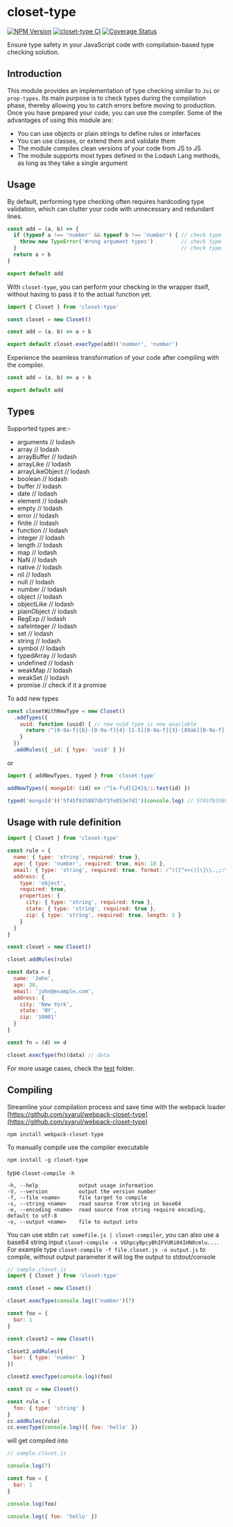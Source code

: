 # closet-type

[![NPM Version](https://img.shields.io/npm/v/closet-type.svg)](https://www.npmjs.com/package/closet-type)
[![closet-type CI](https://github.com/syarul/closet-type/actions/workflows/main-ci.yml/badge.svg)](https://github.com/syarul/closet-type/actions/workflows/main-ci.yml)
[![Coverage Status](https://coveralls.io/repos/github/syarul/closet-type/badge.svg?branch=main)](https://coveralls.io/github/syarul/closet-type?branch=main)
<!--[![Build status](https://ci.appveyor.com/api/projects/status/weij73ekw2rak2j0/branch/main?svg=true)](https://ci.appveyor.com/project/syarul/closet-type/branch/main)-->

Ensure type safety in your JavaScript code with compilation-based type checking solution.

## Introduction

This module provides an implementation of type checking similar to `Joi` or `prop-types`. Its main purpose is to check types during the compilation phase, thereby allowing you to catch errors before moving to production. Once you have prepared your code, you can use the compiler. Some of the advantages of using this module are:

- You can use objects or plain strings to define rules or interfaces
- You can use classes, or extend them and validate them
- The module compiles clean versions of your code from JS to JS
- The module supports most types defined in the Lodash Lang methods, as long as they take a single argument

## Usage

By default, performing type checking often requires hardcoding type validation, which can clutter your code with unnecessary and redundant lines.

```js
const add = (a, b) => {
  if (typeof a !== 'number' && typeof b !== 'number') { // check type
    throw new TypeError('Wrong argument types')         // check type
  }                                                     // check type
  return a + b
}

export default add
```

With `closet-type`, you can perform your checking in the wrapper itself, without having to pass it to the actual function yet.

```js
import { Closet } from 'closet-type'

const closet = new Closet()

const add = (a, b) => a + b

export default closet.execType(add)('number', 'number')
```

Experience the seamless transformation of your code after compiling with the compiler.
```js
const add = (a, b) => a + b

export default add
```
## Types 

Supported types are:-
- arguments // lodash
- array // lodash
- arrayBuffer // lodash
- arrayLike // lodash
- arrayLikeObject // lodash
- boolean // lodash
- buffer // lodash
- date // lodash
- element // lodash
- empty // lodash
- error // lodash
- finite // lodash
- function // lodash
- integer // lodash
- length // lodash
- map // lodash
- NaN // lodash
- native // lodash
- nil // lodash
- null // lodash
- number // lodash
- object // lodash
- objectLike // lodash
- plainObject // lodash
- RegExp // lodash
- safeInteger // lodash
- set // lodash
- string // lodash
- symbol // lodash
- typedArray // lodash
- undefined // lodash
- weakMap // lodash
- weakSet // lodash
- promise // check if it a promise

To add new types

```js
const closetWithNewType = new Closet()
  .addTypes({
    uuid: function (uuid) { // new uuid type is now available
      return /^[0-9a-f]{8}-[0-9a-f]{4}-[1-5][0-9a-f]{3}-[89ab][0-9a-f]{3}-[0-9a-f]{12}$/i.test(uuid) 
    }
  })
  .addRules({ _id: { type: 'uuid' } }) 
```
or 
```js
import { addNewTypes, typed } from 'closet-type'

addNewTypes({ mongoId: (id) => /^[a-f\d]{24}$/i.test(id) })

typed('mongoId')('5f45f935887dbf37e853e7d1')(console.log) // 5f45f935887dbf37e853e7d1
```

## Usage with rule definition

```js
import { Closet } from 'closet-type'

const rule = {
  name: { type: 'string', required: true },
  age: { type: 'number', required: true, min: 18 },
  email: { type: 'string', required: true, format: /^(([^<>()[\]\\.,;:\s@"]+(\.[^<>()[\]\\.,;:\s@"]+)*)|(".+"))@((\[[0-9]{1,3}\.[0-9]{1,3}\.[0-9]{1,3}\.[0-9]{1,3}\])|(([a-zA-Z\-0-9]+\.)+[a-zA-Z]{2,}))$/ },
  address: {
    type: 'object',
    required: true,
    properties: {
      city: { type: 'string', required: true },
      state: { type: 'string', required: true },
      zip: { type: 'string', required: true, length: 5 }
    }
  }
}

const closet = new Closet()

closet.addRules(rule)

const data = {
  name: 'John',
  age: 30,
  email: 'john@example.com',
  address: {
    city: 'New York',
    state: 'NY',
    zip: '10001'
  }
}

const fn = (d) => d

closet.execType(fn)(data) // data
```

For more usage cases, check the [test](https://github.com/syarul/closet-type/tree/main/test) folder.

## Compiling

Streamline your compilation process and save time with the webpack loader [https://github.com/syarul/webpack-closet-type](https://github.com/syarul/webpack-closet-type)

`npm install webpack-closet-type`

To manually compile use the compiler executable

`npm install -g closet-type`

type `closet-compile -h`

    -h, --help             output usage information
    -V, --version          output the version number
    -f, --file <name>      file target to compile
    -s, --string <name>    read source from string in base64
    -e, --encoding <name>  read source from string require encoding, default to utf-8
    -o, --output <name>    file to output into

You can use stdin `cat somefile.js | closet-compiler`, you can also use a base64 string input `closet-compile -s VGhpcyBpcyBhIFVURi04IHN0cmlu...`. For example type `closet-compile -f file.closet.js -o output.js` to compile, without output parameter it will log the output to stdout/console

```js
// sample.closet.js
import { Closet } from 'closet-type'

const closet = new Closet()

closet.execType(console.log)('number')(7)

const foo = {
  bar: 1
}

const closet2 = new Closet()

closet2.addRules({
  bar: { type: 'number' }
})

closet2.execType(console.log)(foo)

const cc = new Closet()

const rule = {
  foo: { type: 'string' }
}
cc.addRules(rule)
cc.execType(console.log)({ foo: 'hello' })
```

will get compiled into
```js
// sample.closet.js

console.log(7)

const foo = {
  bar: 1
}

console.log(foo)

console.log({ foo: 'hello' })
```

